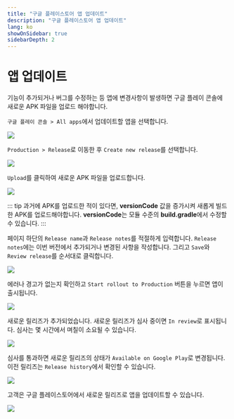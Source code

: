 ```yaml
---
title: "구글 플레이스토어 앱 업데이트"
description: "구글 플레이스토어 앱 업데이트"
lang: ko
showOnSidebar: true
sidebarDepth: 2
---
```


# 앱 업데이트
기능이 추가되거나 버그를 수정하는 등 앱에 변경사항이 발생하면 구글 플레이 콘솔에 새로운 APK 파일을 업로드 해야합니다.

`구글 플레이 콘솔 > All apps`에서 업데이트할 앱을 선택합니다.

![](./200306_app_update/1.png)

`Production > Release`로 이동한 후 `Create new release`를 선택합니다.

![](./200306_app_update/2.png)

`Upload`를 클릭하여 새로운 APK 파일을 업로드합니다.

![](./200306_app_update/3.png)

::: tip
과거에 APK를 업로드한 적이 있다면, <b>versionCode</b> 값을 증가시켜 새롭게 빌드한 APK를 업로드해야합니다. <b>versionCode</b>는 모듈 수준의 <b>build.gradle</b>에서 수정할 수 있습니다.
:::

페이지 하단의 `Release name`과 `Release notes`를 적절하게 입력합니다. `Release notes`에는 이번 버전에서 추가되거나 변경된 사항을 작성합니다. 그리고 `Save`와 `Review release`를 순서대로 클릭합니다.

![](./200306_app_update/4.png)

에러나 경고가 없는지 확인하고 `Start rollout to Production` 버튼을 누르면 앱이 출시됩니다.

![](./200306_app_update/5.png)

새로운 릴리즈가 추가되었습니다. 새로운 릴리즈가 심사 중이면 `In review`로 표시됩니다. 심사는 몇 시간에서 며칠이 소요될 수 있습니다.

![](./200306_app_update/6.png)

심사를 통과하면 새로운 릴리즈의 상태가 `Available on Google Play`로 변경됩니다. 이전 릴리즈는 `Release history`에서 확인할 수 있습니다.

![](./200306_app_update/7.png)

고객은 구글 플레이스토어에서 새로운 릴리즈로 앱을 업데이트할 수 있습니다. 

![](./200306_app_update/8-ko.png)